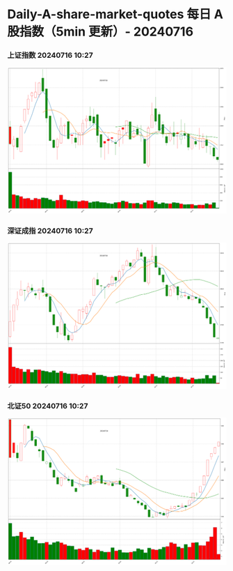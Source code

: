 
# Daily-A-share-market-quotes 每日 A 股指数（5min 更新）- 20240716

### 上证指数 20240716 10:27
![](./fig/2024/7/20240716-sh000001.png)

### 深证成指 20240716 10:27
![](./fig/2024/7/20240716-sz399001.png)

### 北证50 20240716 10:27
![](./fig/2024/7/20240716-bj899050.png)
